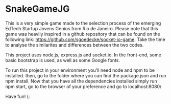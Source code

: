 # SnakeGameJG

This is a very simple game made to the selection process of the emerging EdTech Startup Jovens Genios from Rio de Janeiro. 
Please note that this game was heavily inspired in a github repository that can be found on the following link: https://github.com/sgoedecke/socket-io-game. Take the time to analyse the similarites and differences between the two codes. 

This project uses node.js, express.js and socket.io. In the front-end, some basic bootstrap is used, as well as some Google fonts.

To run this project in your environment you'll need node and npm to be installed. then, go to the folder where you can find the package.json and run npm install. Now that you have all the dependencies installed simply run npm start, go to the browser of your preference and go to localhost:8080/ 

Have fun! (:
